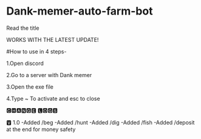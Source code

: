 # Dank-memer-auto-farm-bot
Read the title

 WORKS WITH THE LATEST UPDATE!
 
#How to use in 4 steps-

1.Open discord

2.Go to a server with Dank memer

3.Open the exe file

4.Type ~ To activate and esc to close


🅲🅷🅰🅽🅶🅴 🅻🅾🅶🆂


🆅 1.0
-Added /beg
-Added /hunt
-Added /dig
-Added /fish
-Added /deposit at the end for money safety





